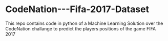 # CodeNation---Fifa-2017-Dataset
This repo contains code in python of a Machine Learning Solution over the CodeNation challange to predict the players positions of the game FIFA 2017
